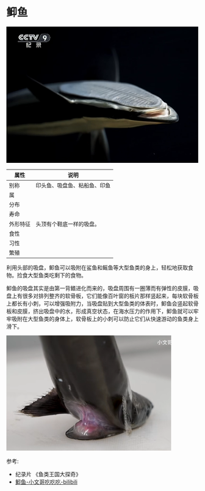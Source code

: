 # 䲟鱼

![](01.png)

|属性|说明|
| ---- | ---- |
| 别称| 印头鱼、吸盘鱼、粘船鱼、印鱼|
| 属||
| 分布||
| 寿命||
| 外形特征| 头顶有个鞋底一样的吸盘。|
| 食性||
| 习性||
| 繁殖||

利用头部的吸盘，䲟鱼可以吸附在鲨鱼和鳐鱼等大型鱼类的身上，轻松地获取食物。捡食大型鱼类吃剩下的食物。

䲟鱼的吸盘其实是由第一背鳍进化而来的，吸盘周围有一圈薄而有弹性的皮膜，吸盘上有很多对排列整齐的软骨板，它们能像百叶窗的板片那样竖起来，每块软骨板上都长有小刺，可以增强吸附力，当吸盘贴到大型鱼类的体表时，䲟鱼会竖起软骨板和皮膜，挤出吸盘中的水，形成真空状态，在海水压力的作用下，䲟鱼就可以牢牢吸附在大型鱼类的身体上，软骨板上的小刺可以防止它们从快速游动的鱼类身上滑下。

![](02.png)

参考:
- 纪录片 《鱼类王国大探奇》
- [䲟鱼-小文哥吃吃吃-bilibili](https://www.bilibili.com/video/BV1sA411p7Jw/?spm_id_from=333.337.search-card.all.click&vd_source=741bff59809f9e15c309ef97c7d7c960)
